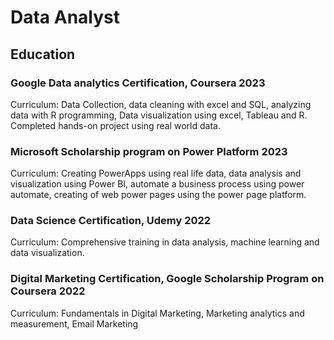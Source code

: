 # Data Analyst
## Education

### Google Data analytics Certification, Coursera 2023
Curriculum: Data Collection, data cleaning with excel and SQL, analyzing data with R programming, Data visualization       using excel, Tableau and R. Completed hands-on project using real world data.

### Microsoft Scholarship program on Power Platform 2023
Curriculum: Creating PowerApps using real life data, data analysis and visualization using Power BI, automate a business process using power automate, creating of web power pages using the power page platform.

### Data Science Certification, Udemy 2022
Curriculum: Comprehensive training in data analysis, machine learning and data visualization.

### Digital Marketing Certification, Google Scholarship Program on Coursera 2022
Curriculum: Fundamentals in Digital Marketing, Marketing analytics and measurement, Email Marketing


